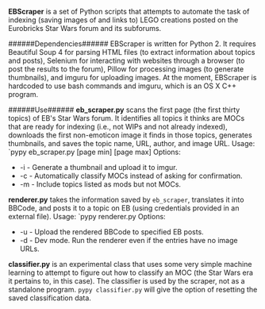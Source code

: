 **EBScraper** is a set of Python scripts that attempts to automate the task of
indexing (saving images of and links to) LEGO creations posted on the 
Eurobricks Star Wars forum and its subforums. 



######Dependencies######
EBScraper is written for Python 2. It requires Beautiful Soup 4 for parsing
HTML files (to extract information about topics and posts), Selenium for 
interacting with websites through a browser (to post the results to the forum),
Pillow for processing images (to generate thumbnails), and imguru for uploading
images. At the moment, EBScraper is hardcoded to use bash commands and imguru, 
which is an OS X C++ program.



######Use######
**eb_scraper.py** scans the first page (the first thirty topics) of EB's Star
Wars forum. It identifies all topics it thinks are MOCs that are ready for
indexing (i.e., not WIPs and not already indexed), downloads the first 
non-emoticon image it finds in those topics, generates thumbnails, and saves 
the topic name, URL, author, and image URL.
Usage: `pypy eb_scraper.py [page min] [page max] <options>
Options:
- -i - Generate a thumbnail and upload it to imgur.
- -c - Automatically classify MOCs instead of asking for confirmation.
- -m - Include topics listed as mods but not MOCs.

**renderer.py** takes the information saved by `eb_scraper`, translates it into
BBCode, and posts it to a topic on EB (using credentials provided in an
external file).
Usage: `pypy renderer.py <options>
Options:
- -u - Upload the rendered BBCode to specified EB posts.
- -d - Dev mode. Run the renderer even if the entries have no image URLs.

**classifier.py** is an experimental class that uses some very simple machine
learning to attempt to figure out how to classify an MOC (the Star Wars era it
pertains to, in this case). The classifier is used by the scraper, not as a
standalone program. `pypy classifier.py` will give the option of resetting the
saved classification data.

